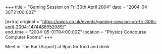 +++
title = "Gaming Session on Fri 30th April 2004"
date = "2004-04-30T21:00:00Z"

[extra]
original = "https://uwcs.co.uk/events/gaming-session-on-fri-30th-april-2004-1474488952089/"    
end_time = "2004-05-01T04:00:00Z"
location = "Physics Concourse Computer Rooms"
+++

Meet in The Bar (Airport) at 9pm for food and drink

